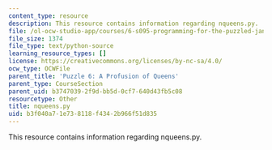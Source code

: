 ```yaml
---
content_type: resource
description: This resource contains information regarding nqueens.py.
file: /ol-ocw-studio-app/courses/6-s095-programming-for-the-puzzled-january-iap-2018/b3f040a71e738118f4342b966f51d835_nqueens.py
file_size: 1374
file_type: text/python-source
learning_resource_types: []
license: https://creativecommons.org/licenses/by-nc-sa/4.0/
ocw_type: OCWFile
parent_title: 'Puzzle 6: A Profusion of Queens'
parent_type: CourseSection
parent_uid: b3747039-2f9d-bb5d-0cf7-640d43fb5c08
resourcetype: Other
title: nqueens.py
uid: b3f040a7-1e73-8118-f434-2b966f51d835
---
```

This resource contains information regarding nqueens.py.